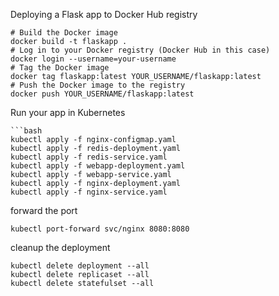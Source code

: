 Deploying a Flask app to Docker Hub registry

```shell
# Build the Docker image
docker build -t flaskapp .
# Log in to your Docker registry (Docker Hub in this case)
docker login --username=your-username
# Tag the Docker image
docker tag flaskapp:latest YOUR_USERNAME/flaskapp:latest
# Push the Docker image to the registry
docker push YOUR_USERNAME/flaskapp:latest
```
Run your app in Kubernetes

```shell
```bash
kubectl apply -f nginx-configmap.yaml
kubectl apply -f redis-deployment.yaml
kubectl apply -f redis-service.yaml
kubectl apply -f webapp-deployment.yaml
kubectl apply -f webapp-service.yaml
kubectl apply -f nginx-deployment.yaml
kubectl apply -f nginx-service.yaml
```

forward the port
```shell
kubectl port-forward svc/nginx 8080:8080
```

cleanup the deployment
```shell
kubectl delete deployment --all
kubectl delete replicaset --all
kubectl delete statefulset --all
```